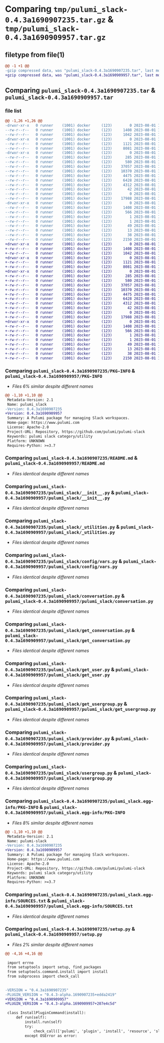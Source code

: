 # Comparing `tmp/pulumi_slack-0.4.3a1690907235.tar.gz` & `tmp/pulumi_slack-0.4.3a1690909957.tar.gz`

## filetype from file(1)

```diff
@@ -1 +1 @@
-gzip compressed data, was "pulumi_slack-0.4.3a1690907235.tar", last modified: Tue Aug  1 16:30:58 2023, max compression
+gzip compressed data, was "pulumi_slack-0.4.3a1690909957.tar", last modified: Tue Aug  1 17:16:58 2023, max compression
```

## Comparing `pulumi_slack-0.4.3a1690907235.tar` & `pulumi_slack-0.4.3a1690909957.tar`

### file list

```diff
@@ -1,26 +1,26 @@
-drwxr-xr-x   0 runner    (1001) docker     (123)        0 2023-08-01 16:30:58.454037 pulumi_slack-0.4.3a1690907235/
--rw-r--r--   0 runner    (1001) docker     (123)     1408 2023-08-01 16:30:58.454037 pulumi_slack-0.4.3a1690907235/PKG-INFO
--rw-r--r--   0 runner    (1001) docker     (123)     1042 2023-08-01 16:30:58.000000 pulumi_slack-0.4.3a1690907235/README.md
-drwxr-xr-x   0 runner    (1001) docker     (123)        0 2023-08-01 16:30:58.450036 pulumi_slack-0.4.3a1690907235/pulumi_slack/
--rw-r--r--   0 runner    (1001) docker     (123)     1121 2023-08-01 16:30:58.000000 pulumi_slack-0.4.3a1690907235/pulumi_slack/__init__.py
--rw-r--r--   0 runner    (1001) docker     (123)     8081 2023-08-01 16:30:58.000000 pulumi_slack-0.4.3a1690907235/pulumi_slack/_utilities.py
-drwxr-xr-x   0 runner    (1001) docker     (123)        0 2023-08-01 16:30:58.454037 pulumi_slack-0.4.3a1690907235/pulumi_slack/config/
--rw-r--r--   0 runner    (1001) docker     (123)      285 2023-08-01 16:30:58.000000 pulumi_slack-0.4.3a1690907235/pulumi_slack/config/__init__.py
--rw-r--r--   0 runner    (1001) docker     (123)      580 2023-08-01 16:30:58.000000 pulumi_slack-0.4.3a1690907235/pulumi_slack/config/vars.py
--rw-r--r--   0 runner    (1001) docker     (123)    37057 2023-08-01 16:30:58.000000 pulumi_slack-0.4.3a1690907235/pulumi_slack/conversation.py
--rw-r--r--   0 runner    (1001) docker     (123)    10370 2023-08-01 16:30:58.000000 pulumi_slack-0.4.3a1690907235/pulumi_slack/get_conversation.py
--rw-r--r--   0 runner    (1001) docker     (123)     4475 2023-08-01 16:30:58.000000 pulumi_slack-0.4.3a1690907235/pulumi_slack/get_user.py
--rw-r--r--   0 runner    (1001) docker     (123)     6428 2023-08-01 16:30:58.000000 pulumi_slack-0.4.3a1690907235/pulumi_slack/get_usergroup.py
--rw-r--r--   0 runner    (1001) docker     (123)     4312 2023-08-01 16:30:58.000000 pulumi_slack-0.4.3a1690907235/pulumi_slack/provider.py
--rw-r--r--   0 runner    (1001) docker     (123)       42 2023-08-01 16:30:58.000000 pulumi_slack-0.4.3a1690907235/pulumi_slack/pulumi-plugin.json
--rw-r--r--   0 runner    (1001) docker     (123)        0 2023-08-01 16:30:58.000000 pulumi_slack-0.4.3a1690907235/pulumi_slack/py.typed
--rw-r--r--   0 runner    (1001) docker     (123)    17988 2023-08-01 16:30:58.000000 pulumi_slack-0.4.3a1690907235/pulumi_slack/usergroup.py
-drwxr-xr-x   0 runner    (1001) docker     (123)        0 2023-08-01 16:30:58.454037 pulumi_slack-0.4.3a1690907235/pulumi_slack.egg-info/
--rw-r--r--   0 runner    (1001) docker     (123)     1408 2023-08-01 16:30:58.000000 pulumi_slack-0.4.3a1690907235/pulumi_slack.egg-info/PKG-INFO
--rw-r--r--   0 runner    (1001) docker     (123)      566 2023-08-01 16:30:58.000000 pulumi_slack-0.4.3a1690907235/pulumi_slack.egg-info/SOURCES.txt
--rw-r--r--   0 runner    (1001) docker     (123)        1 2023-08-01 16:30:58.000000 pulumi_slack-0.4.3a1690907235/pulumi_slack.egg-info/dependency_links.txt
--rw-r--r--   0 runner    (1001) docker     (123)        1 2023-08-01 16:30:58.000000 pulumi_slack-0.4.3a1690907235/pulumi_slack.egg-info/not-zip-safe
--rw-r--r--   0 runner    (1001) docker     (123)       49 2023-08-01 16:30:58.000000 pulumi_slack-0.4.3a1690907235/pulumi_slack.egg-info/requires.txt
--rw-r--r--   0 runner    (1001) docker     (123)       13 2023-08-01 16:30:58.000000 pulumi_slack-0.4.3a1690907235/pulumi_slack.egg-info/top_level.txt
--rw-r--r--   0 runner    (1001) docker     (123)       38 2023-08-01 16:30:58.454037 pulumi_slack-0.4.3a1690907235/setup.cfg
--rw-r--r--   0 runner    (1001) docker     (123)     2150 2023-08-01 16:30:58.000000 pulumi_slack-0.4.3a1690907235/setup.py
+drwxr-xr-x   0 runner    (1001) docker     (123)        0 2023-08-01 17:16:58.784914 pulumi_slack-0.4.3a1690909957/
+-rw-r--r--   0 runner    (1001) docker     (123)     1408 2023-08-01 17:16:58.784914 pulumi_slack-0.4.3a1690909957/PKG-INFO
+-rw-r--r--   0 runner    (1001) docker     (123)     1042 2023-08-01 17:16:58.000000 pulumi_slack-0.4.3a1690909957/README.md
+drwxr-xr-x   0 runner    (1001) docker     (123)        0 2023-08-01 17:16:58.780914 pulumi_slack-0.4.3a1690909957/pulumi_slack/
+-rw-r--r--   0 runner    (1001) docker     (123)     1121 2023-08-01 17:16:58.000000 pulumi_slack-0.4.3a1690909957/pulumi_slack/__init__.py
+-rw-r--r--   0 runner    (1001) docker     (123)     8081 2023-08-01 17:16:58.000000 pulumi_slack-0.4.3a1690909957/pulumi_slack/_utilities.py
+drwxr-xr-x   0 runner    (1001) docker     (123)        0 2023-08-01 17:16:58.784914 pulumi_slack-0.4.3a1690909957/pulumi_slack/config/
+-rw-r--r--   0 runner    (1001) docker     (123)      285 2023-08-01 17:16:58.000000 pulumi_slack-0.4.3a1690909957/pulumi_slack/config/__init__.py
+-rw-r--r--   0 runner    (1001) docker     (123)      580 2023-08-01 17:16:58.000000 pulumi_slack-0.4.3a1690909957/pulumi_slack/config/vars.py
+-rw-r--r--   0 runner    (1001) docker     (123)    37057 2023-08-01 17:16:58.000000 pulumi_slack-0.4.3a1690909957/pulumi_slack/conversation.py
+-rw-r--r--   0 runner    (1001) docker     (123)    10370 2023-08-01 17:16:58.000000 pulumi_slack-0.4.3a1690909957/pulumi_slack/get_conversation.py
+-rw-r--r--   0 runner    (1001) docker     (123)     4475 2023-08-01 17:16:58.000000 pulumi_slack-0.4.3a1690909957/pulumi_slack/get_user.py
+-rw-r--r--   0 runner    (1001) docker     (123)     6428 2023-08-01 17:16:58.000000 pulumi_slack-0.4.3a1690909957/pulumi_slack/get_usergroup.py
+-rw-r--r--   0 runner    (1001) docker     (123)     4312 2023-08-01 17:16:58.000000 pulumi_slack-0.4.3a1690909957/pulumi_slack/provider.py
+-rw-r--r--   0 runner    (1001) docker     (123)       42 2023-08-01 17:16:58.000000 pulumi_slack-0.4.3a1690909957/pulumi_slack/pulumi-plugin.json
+-rw-r--r--   0 runner    (1001) docker     (123)        0 2023-08-01 17:16:58.000000 pulumi_slack-0.4.3a1690909957/pulumi_slack/py.typed
+-rw-r--r--   0 runner    (1001) docker     (123)    17988 2023-08-01 17:16:58.000000 pulumi_slack-0.4.3a1690909957/pulumi_slack/usergroup.py
+drwxr-xr-x   0 runner    (1001) docker     (123)        0 2023-08-01 17:16:58.780914 pulumi_slack-0.4.3a1690909957/pulumi_slack.egg-info/
+-rw-r--r--   0 runner    (1001) docker     (123)     1408 2023-08-01 17:16:58.000000 pulumi_slack-0.4.3a1690909957/pulumi_slack.egg-info/PKG-INFO
+-rw-r--r--   0 runner    (1001) docker     (123)      566 2023-08-01 17:16:58.000000 pulumi_slack-0.4.3a1690909957/pulumi_slack.egg-info/SOURCES.txt
+-rw-r--r--   0 runner    (1001) docker     (123)        1 2023-08-01 17:16:58.000000 pulumi_slack-0.4.3a1690909957/pulumi_slack.egg-info/dependency_links.txt
+-rw-r--r--   0 runner    (1001) docker     (123)        1 2023-08-01 17:16:58.000000 pulumi_slack-0.4.3a1690909957/pulumi_slack.egg-info/not-zip-safe
+-rw-r--r--   0 runner    (1001) docker     (123)       49 2023-08-01 17:16:58.000000 pulumi_slack-0.4.3a1690909957/pulumi_slack.egg-info/requires.txt
+-rw-r--r--   0 runner    (1001) docker     (123)       13 2023-08-01 17:16:58.000000 pulumi_slack-0.4.3a1690909957/pulumi_slack.egg-info/top_level.txt
+-rw-r--r--   0 runner    (1001) docker     (123)       38 2023-08-01 17:16:58.784914 pulumi_slack-0.4.3a1690909957/setup.cfg
+-rw-r--r--   0 runner    (1001) docker     (123)     2150 2023-08-01 17:16:58.000000 pulumi_slack-0.4.3a1690909957/setup.py
```

### Comparing `pulumi_slack-0.4.3a1690907235/PKG-INFO` & `pulumi_slack-0.4.3a1690909957/PKG-INFO`

 * *Files 6% similar despite different names*

```diff
@@ -1,10 +1,10 @@
 Metadata-Version: 2.1
 Name: pulumi_slack
-Version: 0.4.3a1690907235
+Version: 0.4.3a1690909957
 Summary: A Pulumi package for managing Slack workspaces.
 Home-page: https://www.pulumi.com
 License: Apache-2.0
 Project-URL: Repository, https://github.com/pulumi/pulumi-slack
 Keywords: pulumi slack category/utility
 Platform: UNKNOWN
 Requires-Python: >=3.7
```

### Comparing `pulumi_slack-0.4.3a1690907235/README.md` & `pulumi_slack-0.4.3a1690909957/README.md`

 * *Files identical despite different names*

### Comparing `pulumi_slack-0.4.3a1690907235/pulumi_slack/__init__.py` & `pulumi_slack-0.4.3a1690909957/pulumi_slack/__init__.py`

 * *Files identical despite different names*

### Comparing `pulumi_slack-0.4.3a1690907235/pulumi_slack/_utilities.py` & `pulumi_slack-0.4.3a1690909957/pulumi_slack/_utilities.py`

 * *Files identical despite different names*

### Comparing `pulumi_slack-0.4.3a1690907235/pulumi_slack/config/vars.py` & `pulumi_slack-0.4.3a1690909957/pulumi_slack/config/vars.py`

 * *Files identical despite different names*

### Comparing `pulumi_slack-0.4.3a1690907235/pulumi_slack/conversation.py` & `pulumi_slack-0.4.3a1690909957/pulumi_slack/conversation.py`

 * *Files identical despite different names*

### Comparing `pulumi_slack-0.4.3a1690907235/pulumi_slack/get_conversation.py` & `pulumi_slack-0.4.3a1690909957/pulumi_slack/get_conversation.py`

 * *Files identical despite different names*

### Comparing `pulumi_slack-0.4.3a1690907235/pulumi_slack/get_user.py` & `pulumi_slack-0.4.3a1690909957/pulumi_slack/get_user.py`

 * *Files identical despite different names*

### Comparing `pulumi_slack-0.4.3a1690907235/pulumi_slack/get_usergroup.py` & `pulumi_slack-0.4.3a1690909957/pulumi_slack/get_usergroup.py`

 * *Files identical despite different names*

### Comparing `pulumi_slack-0.4.3a1690907235/pulumi_slack/provider.py` & `pulumi_slack-0.4.3a1690909957/pulumi_slack/provider.py`

 * *Files identical despite different names*

### Comparing `pulumi_slack-0.4.3a1690907235/pulumi_slack/usergroup.py` & `pulumi_slack-0.4.3a1690909957/pulumi_slack/usergroup.py`

 * *Files identical despite different names*

### Comparing `pulumi_slack-0.4.3a1690907235/pulumi_slack.egg-info/PKG-INFO` & `pulumi_slack-0.4.3a1690909957/pulumi_slack.egg-info/PKG-INFO`

 * *Files 8% similar despite different names*

```diff
@@ -1,10 +1,10 @@
 Metadata-Version: 2.1
 Name: pulumi-slack
-Version: 0.4.3a1690907235
+Version: 0.4.3a1690909957
 Summary: A Pulumi package for managing Slack workspaces.
 Home-page: https://www.pulumi.com
 License: Apache-2.0
 Project-URL: Repository, https://github.com/pulumi/pulumi-slack
 Keywords: pulumi slack category/utility
 Platform: UNKNOWN
 Requires-Python: >=3.7
```

### Comparing `pulumi_slack-0.4.3a1690907235/pulumi_slack.egg-info/SOURCES.txt` & `pulumi_slack-0.4.3a1690909957/pulumi_slack.egg-info/SOURCES.txt`

 * *Files identical despite different names*

### Comparing `pulumi_slack-0.4.3a1690907235/setup.py` & `pulumi_slack-0.4.3a1690909957/setup.py`

 * *Files 2% similar despite different names*

```diff
@@ -4,16 +4,16 @@
 
 import errno
 from setuptools import setup, find_packages
 from setuptools.command.install import install
 from subprocess import check_call
 
 
-VERSION = "0.4.3a1690907235"
-PLUGIN_VERSION = "0.4.3-alpha.1690907235+edda2419"
+VERSION = "0.4.3a1690909957"
+PLUGIN_VERSION = "0.4.3-alpha.1690909957+207e4c5d"
 
 class InstallPluginCommand(install):
     def run(self):
         install.run(self)
         try:
             check_call(['pulumi', 'plugin', 'install', 'resource', 'slack', PLUGIN_VERSION])
         except OSError as error:
```

